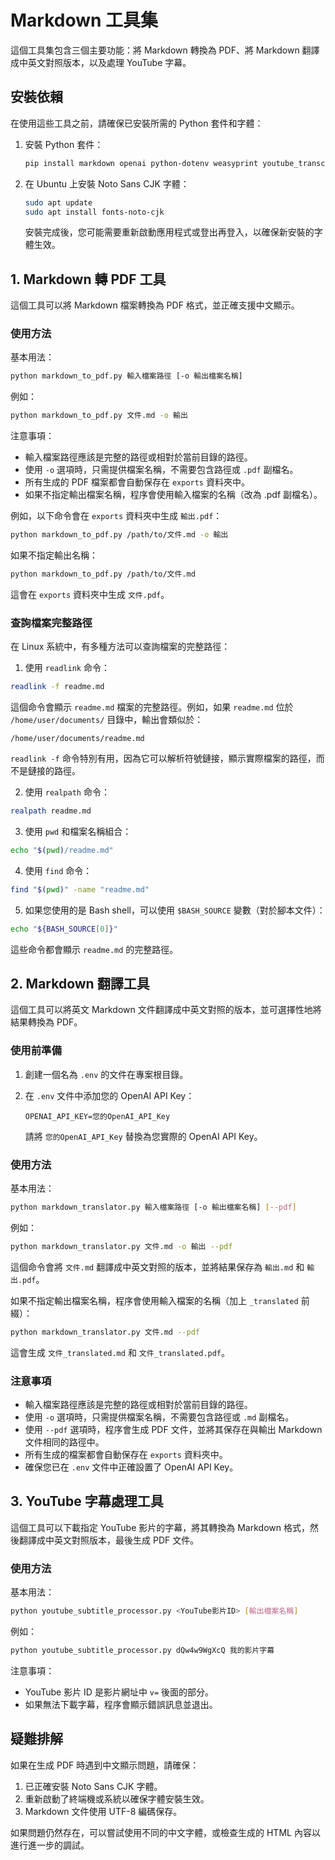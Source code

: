 # Markdown 工具集

這個工具集包含三個主要功能：將 Markdown 轉換為 PDF、將 Markdown 翻譯成中英文對照版本，以及處理 YouTube 字幕。

## 安裝依賴

在使用這些工具之前，請確保已安裝所需的 Python 套件和字體：

1. 安裝 Python 套件：
   ```bash
   pip install markdown openai python-dotenv weasyprint youtube_transcript_api
   ```

2. 在 Ubuntu 上安裝 Noto Sans CJK 字體：
   ```bash
   sudo apt update
   sudo apt install fonts-noto-cjk
   ```

   安裝完成後，您可能需要重新啟動應用程式或登出再登入，以確保新安裝的字體生效。

## 1. Markdown 轉 PDF 工具

這個工具可以將 Markdown 檔案轉換為 PDF 格式，並正確支援中文顯示。

### 使用方法

基本用法：

```bash
python markdown_to_pdf.py 輸入檔案路徑 [-o 輸出檔案名稱]
```

例如：

```bash
python markdown_to_pdf.py 文件.md -o 輸出
```

注意事項：

- 輸入檔案路徑應該是完整的路徑或相對於當前目錄的路徑。
- 使用 `-o` 選項時，只需提供檔案名稱，不需要包含路徑或 `.pdf` 副檔名。
- 所有生成的 PDF 檔案都會自動保存在 `exports` 資料夾中。
- 如果不指定輸出檔案名稱，程序會使用輸入檔案的名稱（改為 .pdf 副檔名）。

例如，以下命令會在 `exports` 資料夾中生成 `輸出.pdf`：

```bash
python markdown_to_pdf.py /path/to/文件.md -o 輸出
```

如果不指定輸出名稱：

```bash
python markdown_to_pdf.py /path/to/文件.md
```

這會在 `exports` 資料夾中生成 `文件.pdf`。

### 查詢檔案完整路徑

在 Linux 系統中，有多種方法可以查詢檔案的完整路徑：

1. 使用 `readlink` 命令：

```bash
readlink -f readme.md
```

這個命令會顯示 `readme.md` 檔案的完整路徑。例如，如果 `readme.md` 位於 `/home/user/documents/` 目錄中，輸出會類似於：

```
/home/user/documents/readme.md
```

`readlink -f` 命令特別有用，因為它可以解析符號鏈接，顯示實際檔案的路徑，而不是鏈接的路徑。

2. 使用 `realpath` 命令：

```bash
realpath readme.md
```

3. 使用 `pwd` 和檔案名稱組合：

```bash
echo "$(pwd)/readme.md"
```

4. 使用 `find` 命令：

```bash
find "$(pwd)" -name "readme.md"
```

5. 如果您使用的是 Bash shell，可以使用 `$BASH_SOURCE` 變數（對於腳本文件）：

```bash
echo "${BASH_SOURCE[0]}"
```

這些命令都會顯示 `readme.md` 的完整路徑。

## 2. Markdown 翻譯工具

這個工具可以將英文 Markdown 文件翻譯成中英文對照的版本，並可選擇性地將結果轉換為 PDF。

### 使用前準備

1. 創建一個名為 `.env` 的文件在專案根目錄。
2. 在 `.env` 文件中添加您的 OpenAI API Key：

   ```
   OPENAI_API_KEY=您的OpenAI_API_Key
   ```

   請將 `您的OpenAI_API_Key` 替換為您實際的 OpenAI API Key。

### 使用方法

基本用法：

```bash
python markdown_translator.py 輸入檔案路徑 [-o 輸出檔案名稱] [--pdf]
```

例如：

```bash
python markdown_translator.py 文件.md -o 輸出 --pdf
```

這個命令會將 `文件.md` 翻譯成中英文對照的版本，並將結果保存為 `輸出.md` 和 `輸出.pdf`。

如果不指定輸出檔案名稱，程序會使用輸入檔案的名稱（加上 `_translated` 前綴）：

```bash
python markdown_translator.py 文件.md --pdf
```

這會生成 `文件_translated.md` 和 `文件_translated.pdf`。

### 注意事項

- 輸入檔案路徑應該是完整的路徑或相對於當前目錄的路徑。
- 使用 `-o` 選項時，只需提供檔案名稱，不需要包含路徑或 `.md` 副檔名。
- 使用 `--pdf` 選項時，程序會生成 PDF 文件，並將其保存在與輸出 Markdown 文件相同的路徑中。
- 所有生成的檔案都會自動保存在 `exports` 資料夾中。
- 確保您已在 `.env` 文件中正確設置了 OpenAI API Key。

## 3. YouTube 字幕處理工具

這個工具可以下載指定 YouTube 影片的字幕，將其轉換為 Markdown 格式，然後翻譯成中英文對照版本，最後生成 PDF 文件。

### 使用方法

基本用法：

```bash
python youtube_subtitle_processor.py <YouTube影片ID> [輸出檔案名稱]
```

例如：

```bash
python youtube_subtitle_processor.py dQw4w9WgXcQ 我的影片字幕
```

注意事項：

- YouTube 影片 ID 是影片網址中 `v=` 後面的部分。
- 如果無法下載字幕，程序會顯示錯誤訊息並退出。

## 疑難排解

如果在生成 PDF 時遇到中文顯示問題，請確保：

1. 已正確安裝 Noto Sans CJK 字體。
2. 重新啟動了終端機或系統以確保字體安裝生效。
3. Markdown 文件使用 UTF-8 編碼保存。

如果問題仍然存在，可以嘗試使用不同的中文字體，或檢查生成的 HTML 內容以進行進一步的調試。